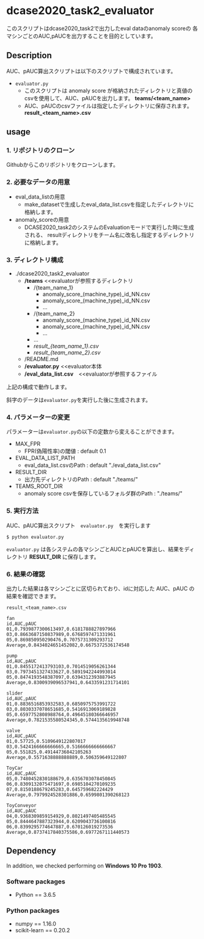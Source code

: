 # dcase2020_task2_evaluator
このスクリプトはdcase2020_task2で出力したeval dataのanomaly scoreの
各マシンごとのAUC,pAUCを出力することを目的としています。  

## Description
AUC、pAUC算出スクリプトは以下のスクリプトで構成されています。
- `evaluator.py`
    - このスクリプトは anomaly score が格納されたディレクトリと真値のcsvを使用して、AUC、pAUCを出力します。 **teams/<team_name>**
    - AUC、pAUCのcsvファイルは指定したディレクトリに保存されます。 **result_<team_name>.csv**

## usage
### 1. リポジトリのクローン
Githubからこのリポジトリをクローンします。

### 2. 必要なデータの用意
- eval_data_listの用意
    - make_datasetで生成したeval_data_list.csvを指定したディレクトリに格納します。
- anomaly_scoreの用意
    - DCASE2020_task2のシステムのEvaluationモードで実行した時に生成される、
resultディレクトリをチーム名に改名し指定するディレクトリに格納します。


### 3. ディレクトリ構成
- ./dcase2020_task2_evaluator
    - __/teams__ <<evaluatorが参照するディレクトリ
        - /{team_name_1}
            - anomaly_score_(machine_type)_id_NN.csv
            - anomaly_score_(machine_type)_id_NN.csv
            - ...
        - /{team_name_2}
            - anomaly_score_(machine_type)_id_NN.csv
            - anomaly_score_(machine_type)_id_NN.csv
            - ...
        - ...
        - *result_{team_name_1}.csv*
        - *result_{team_name_2}.csv*
    - /README.md
    - __/evaluator.py__ <<evaluator本体
    - __/eval_data_list.csv__　<<evaluatorが参照するファイル
  
上記の構成で動作します。

斜字のデータは`evaluator.py`を実行した後に生成されます。

### 4. パラメーターの変更
パラメーターは`evaluator.py`の以下の定数から変えることができます。
- MAX_FPR
    - FPR(偽陽性率)の閾値 : default 0.1
- EVAL_DATA_LIST_PATH
    - eval_data_list.csvのPath : default "./eval_data_list.csv"
- RESULT_DIR
    - 出力先ディレクトリのPath : default "./teams/"
- TEAMS_ROOT_DIR
    - anomaly score csvを保存しているフォルダ群のPath : "./teams/"

### 5. 実行方法
AUC、pAUC算出スクリプト　`evaluator.py`　を実行します
```
$ python evaluator.py
```
`evaluator.py` は各システムの各マシンごとAUCとpAUCを算出し、結果をディレクトリ **RESULT_DIR** に保存します。

### 6. 結果の確認
出力した結果は各マシンごとに区切られており、idに対応した
AUC、pAUC の結果を確認できます。

`result_<team_name>.csv`
```
fan
id,AUC,pAUC
01,0.7939877300613497,0.6181788827897966
03,0.8663687150837989,0.6768597471331961
05,0.869850950290476,0.7075731309293712
Average,0.8434024651452082,0.6675372536174548

pump
id,AUC,pAUC
01,0.8455172413793103,0.7014519056261344
03,0.7973451327433627,0.5891942244993014
05,0.8474193548387097,0.6394312393887945
Average,0.8300939096537941,0.6433591231714101

slider
id,AUC,pAUC
01,0.8836516853932583,0.6850975753991722
03,0.8030337078651685,0.5416913069189828
05,0.6597752808988764,0.49645180366646957
Average,0.7821535580524345,0.5744135619948748

valve
id,AUC,pAUC
01,0.57725,0.5109649122807017
03,0.5424166666666665,0.5166666666666667
05,0.551825,0.49144736842105263
Average,0.5571638888888889,0.506359649122807

ToyCar
id,AUC,pAUC
05,0.7480452830188679,0.6356703078450845
06,0.8309132075471697,0.6985104270109235
07,0.8150188679245283,0.645759682224429
Average,0.7979924528301886,0.6599801390268123

ToyConveyor
id,AUC,pAUC
04,0.9368309859154929,0.8021497405485545
05,0.8444647887323944,0.6209043736100816
06,0.8399295774647887,0.670126019273536
Average,0.8737417840375586,0.6977267111440573
```

## Dependency
In addition, we checked performing on **Windows 10 Pro 1903**.

### Software packages
- Python == 3.6.5

### Python packages
- numpy                         == 1.16.0
- scikit-learn                  == 0.20.2

